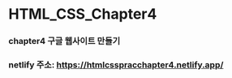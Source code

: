 # HTML_CSS_Chapter4
### chapter4 구글 웹사이트 만들기
### netlify 주소: https://htmlcsspracchapter4.netlify.app/
